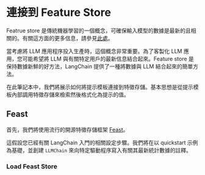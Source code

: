 # 連接到 Feature Store

Featrue store 是傳統機器學習的一個概念，可確保輸入模型的數據是最新的且相關的。有關這方面的更多信息，請參見[此處](https://www.tecton.ai/blog/what-is-a-feature-store/)。

當考慮將 LLM 應用程序投入生產時，這個概念非常重要。為了客製化 LLM 應用，您可能希望將 LLM 與有關特定用戶的最新信息結合起來。Feature store 是保持數據新鮮的好方法，LangChain 提供了一種將數據與 LLM 結合起來的簡單方法。

在此筆記本中，我們將展示如何將提示模板連接到特徵存儲。基本思想是從提示模板內部調用特徵存儲來檢索然後格式化為提示的值。

## Feast

首先，我們將使用流行的開源特徵存儲框架 [Feast](https://github.com/feast-dev/feast)。

這假設您已經有關 LangChain 入門的相關設定步驟。我們將在以 quickstart 示例為基礎，並創建 `LLMChain` 來向特定驅動程序寫入有關其最新統計數據的註釋。

### Load Feast Store

